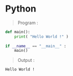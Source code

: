 # Python
> Program :
```python
def main():
    print( "Hello World !" )
    
if __name__ == "__main__" :
    main()
```
> Output :

`
Hello World !
`
